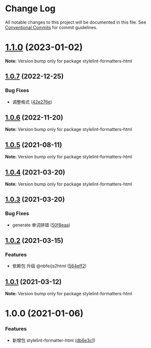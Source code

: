 # Change Log

All notable changes to this project will be documented in this file.
See [Conventional Commits](https://conventionalcommits.org) for commit guidelines.

# [1.1.0](https://github.com/shuoshubao/nbfe/compare/stylelint-formatters-html@1.0.7...stylelint-formatters-html@1.1.0) (2023-01-02)

**Note:** Version bump only for package stylelint-formatters-html





## [1.0.7](https://github.com/shuoshubao/nbfe/compare/stylelint-formatters-html@1.0.6...stylelint-formatters-html@1.0.7) (2022-12-25)


### Bug Fixes

* 调整格式 ([42e276e](https://github.com/shuoshubao/nbfe/commit/42e276ee19c03ca23b3237318fb4d98ec72f8f8f))





## [1.0.6](https://github.com/shuoshubao/nbfe/compare/stylelint-formatters-html@1.0.5...stylelint-formatters-html@1.0.6) (2022-11-20)

**Note:** Version bump only for package stylelint-formatters-html





## [1.0.5](https://github.com/shuoshubao/nbfe/compare/stylelint-formatters-html@1.0.4...stylelint-formatters-html@1.0.5) (2021-08-11)

**Note:** Version bump only for package stylelint-formatters-html





## [1.0.4](https://github.com/shuoshubao/nbfe/compare/stylelint-formatters-html@1.0.3...stylelint-formatters-html@1.0.4) (2021-03-20)

**Note:** Version bump only for package stylelint-formatters-html





## [1.0.3](https://github.com/shuoshubao/nbfe/compare/stylelint-formatters-html@1.0.2...stylelint-formatters-html@1.0.3) (2021-03-20)


### Bug Fixes

* generate 单词拼错 ([50f8eaa](https://github.com/shuoshubao/nbfe/commit/50f8eaa))





## [1.0.2](https://github.com/shuoshubao/nbfe/compare/stylelint-formatters-html@1.0.0...stylelint-formatters-html@1.0.2) (2021-03-15)


### Features

* 依赖包 升级 @nbfe/js2html ([564eff2](https://github.com/shuoshubao/nbfe/commit/564eff2))





## [1.0.1](https://github.com/shuoshubao/nbfe/compare/stylelint-formatters-html@1.0.0...stylelint-formatters-html@1.0.1) (2021-03-12)

**Note:** Version bump only for package stylelint-formatters-html





# 1.0.0 (2021-01-06)


### Features

* 新增包 stylelint-formatter-html ([db6e3c1](https://github.com/shuoshubao/nbfe/commit/db6e3c1))
